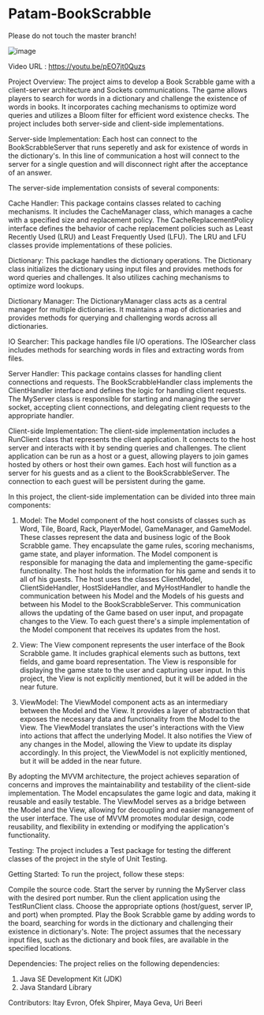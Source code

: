 # Patam-BookScrabble

Please do not touch the master branch!

![image](https://github.com/PatamProject/Patam-BookScrabble/assets/106737885/b0bd65fe-8ea8-45a3-bcee-91ebd95b6a2c)


Video URL : https://youtu.be/pEO7jt0Quzs

Project Overview:
The project aims to develop a Book Scrabble game with a client-server architecture and Sockets communications. The game allows players to search for words in a dictionary and challenge the existence of words in books. It incorporates caching mechanisms to optimize word queries and utilizes a Bloom filter for efficient word existence checks. The project includes both server-side and client-side implementations. 


Server-side Implementation:
Each host can connect to the BookScrabbleServer that runs seperetly and ask for existence of words in the dictionary's.
In this line of communication a host will connect to the server for a single question and will disconnect right after the acceptance of an answer.

The server-side implementation consists of several components:

Cache Handler: This package contains classes related to caching mechanisms. It includes the CacheManager class, which manages a cache with a specified size and replacement policy. The CacheReplacementPolicy interface defines the behavior of cache replacement policies such as Least Recently Used (LRU) and Least Frequently Used (LFU). The LRU and LFU classes provide implementations of these policies.

Dictionary: This package handles the dictionary operations. The Dictionary class initializes the dictionary using input files and provides methods for word queries and challenges. It also utilizes caching mechanisms to optimize word lookups.

Dictionary Manager: The DictionaryManager class acts as a central manager for multiple dictionaries. It maintains a map of dictionaries and provides methods for querying and challenging words across all dictionaries.

IO Searcher: This package handles file I/O operations. The IOSearcher class includes methods for searching words in files and extracting words from files.

Server Handler: This package contains classes for handling client connections and requests. The BookScrabbleHandler class implements the ClientHandler interface and defines the logic for handling client requests. The MyServer class is responsible for starting and managing the server socket, accepting client connections, and delegating client requests to the appropriate handler.


Client-side Implementation:
The client-side implementation includes a RunClient class that represents the client application. It connects to the host server and interacts with it by sending queries and challenges. The client application can be run as a host or a guest, allowing players to join games hosted by others or host their own games.
Each host will function as a server for his guests and as a client to the BookScrabbleServer. The connection to each guest will be persistent during the game. 

In this project, the client-side implementation can be divided into three main components:

1. Model: The Model component of the host consists of classes such as Word, Tile, Board, Rack, PlayerModel, GameManager, and GameModel. These classes represent the data and business logic of the Book Scrabble game. They encapsulate the game rules, scoring mechanisms, game state, and player information. The Model component is responsible for managing the data and implementing the game-specific functionality. The host holds the information for his game and sends it to all of his guests. The host uses the classes ClientModel, ClientSideHandler, HostSideHandler, and MyHostHandler to handle the communication between his Model and the Models of his guests and between his Model to the BookScrabbleServer. This communication allows the updating of the Game based on user input, and propagate changes to the View. To each guest there's a simple implementation of the Model component that receives its updates from the host.  

2. View: The View component represents the user interface of the Book Scrabble game. It includes graphical elements such as buttons, text fields, and game board representation. The View is responsible for displaying the game state to the user and capturing user input. In this project, the View is not explicitly mentioned, but it will be added in the near future.

3. ViewModel: The ViewModel component acts as an intermediary between the Model and the View. It provides a layer of abstraction that exposes the necessary data    and functionality from the Model to the View. The ViewModel translates the user's interactions with the View into actions that affect the underlying Model. It also notifies the View of any changes in the Model, allowing the View to update its display accordingly. In this project, the ViewModel is not explicitly mentioned, but it will be added in the near future.

By adopting the MVVM architecture, the project achieves separation of concerns and improves the maintainability and testability of the client-side implementation. The Model encapsulates the game logic and data, making it reusable and easily testable. The ViewModel serves as a bridge between the Model and the View, allowing for decoupling and easier management of the user interface. The use of MVVM promotes modular design, code reusability, and flexibility in extending or modifying the application's functionality.


Testing:
The project includes a Test package for testing the different classes of the project in the style of Unit Testing.

Getting Started:
To run the project, follow these steps:

Compile the source code.
Start the server by running the MyServer class with the desired port number.
Run the client application using the TestRunClient class.
Choose the appropriate options (host/guest, server IP, and port) when prompted.
Play the Book Scrabble game by adding words to the board, searching for words in the dictionary and challenging their existence in dictionary's.
Note: The project assumes that the necessary input files, such as the dictionary and book files, are available in the specified locations.

Dependencies:
The project relies on the following dependencies:
1. Java SE Development Kit (JDK)
2. Java Standard Library

Contributors:
Itay Evron, 
Ofek Shpirer, 
Maya Geva, 
Uri Beeri

